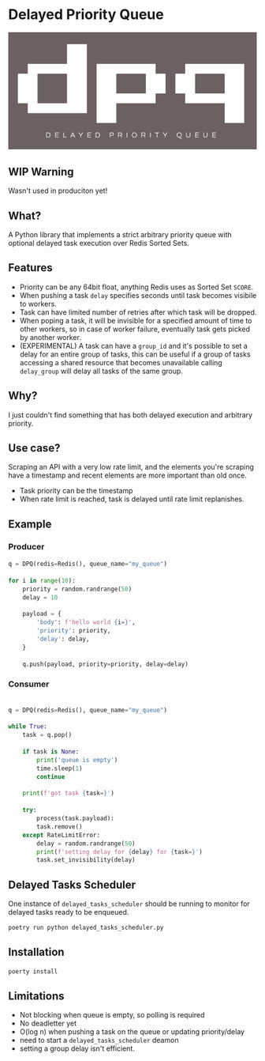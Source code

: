 # Delayed Priority Queue

![logo](/imgs/logo.png)

## WIP Warning

Wasn't used in produciton yet!

## What?

A Python library that implements a strict arbitrary priority queue with optional delayed task execution over Redis Sorted Sets.

## Features

* Priority can be any 64bit float, anything Redis uses as Sorted Set `SCORE`.
* When pushing a task `delay` specifies seconds until task becomes visibile to workers.
* Task can have limited number of retries after which task will be dropped.
* When poping a task, it will be invisible for a specified amount of time to other workers, so in case of worker failure, eventually task gets picked by another worker.
* (EXPERIMENTAL) A task can have a `group_id` and it's possible to set a delay for an entire group of tasks, this can be useful if a group of tasks accessing a shared resource that becomes unavailable calling `delay_group` will delay all tasks of the same group.

## Why?

I just couldn't find something that has both delayed execution and arbitrary priority.

## Use case?

Scraping an API with a very low rate limit, and the elements you're scraping have a timestamp and recent elements are more important than old once. 

* Task priority can be the timestamp
* When rate limit is reached, task is delayed until rate limit replanishes.

## Example

### Producer
```python
q = DPQ(redis=Redis(), queue_name="my_queue")

for i in range(10):
    priority = random.randrange(50)
    delay = 10

    payload = {
        'body': f'hello world {i=}',
        'priority': priority,
        'delay': delay,
    }

    q.push(payload, priority=priority, delay=delay)
```

### Consumer
```python

q = DPQ(redis=Redis(), queue_name="my_queue")

while True:
    task = q.pop()

    if task is None:
        print('queue is empty')
        time.sleep(1)
        continue

    print(f'got task {task=}')

    try:
        process(task.payload):
        task.remove()
    except RateLimitError:
        delay = random.randrange(50)
        print(f'setting delay for {delay} for {task=}')
        task.set_invisibility(delay)
```


## Delayed Tasks Scheduler

One instance of `delayed_tasks_scheduler` should be running to monitor for
delayed tasks ready to be enqueued.

```bash
poetry run python delayed_tasks_scheduler.py
```


## Installation

```bash
poerty install
```

## Limitations

* Not blocking when queue is empty, so polling is required
* No deadletter yet
* O(log n) when pushing a task on the queue or updating priority/delay
* need to start a `delayed_tasks_scheduler` deamon
* setting a group delay isn't efficient.
